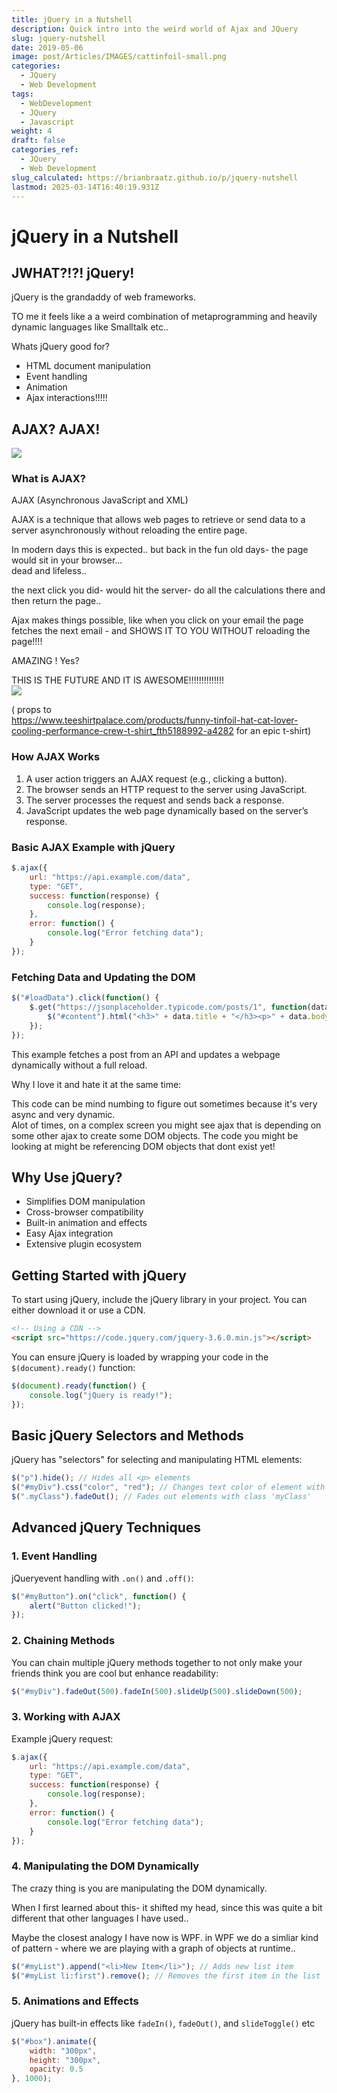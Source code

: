 ```yaml
---
title: jQuery in a Nutshell
description: Quick intro into the weird world of Ajax and JQuery
slug: jquery-nutshell
date: 2019-05-06
image: post/Articles/IMAGES/cattinfoil-small.png
categories:
  - JQuery
  - Web Development
tags:
  - WebDevelopment
  - JQuery
  - Javascript
weight: 4
draft: false
categories_ref:
  - JQuery
  - Web Development
slug_calculated: https://brianbraatz.github.io/p/jquery-nutshell
lastmod: 2025-03-14T16:40:19.931Z
---
```

# jQuery in a Nutshell

## JWHAT?!?! jQuery!

jQuery is the grandaddy of web frameworks.

TO me it feels like a a weird combination of metaprogramming and heavily dynamic languages like Smalltalk etc..

Whats jQuery good for?

* HTML document manipulation
* Event handling
* Animation
* Ajax interactions!!!!!

## AJAX? AJAX!

![](/post/Articles/JQuery/Pasted%20image%2020250130153233.png)

### What is AJAX?

AJAX (Asynchronous JavaScript and XML)

AJAX is a technique that allows web pages to retrieve or send data to a server asynchronously without reloading the entire page.

In modern days this is expected.. but back in the fun old days- the page would sit in your browser...\
dead and lifeless..

the next click you did- would hit the server- do all the calculations there and then return the page..

Ajax makes things possible, like when you click on your email the page fetches the next email - and SHOWS IT TO YOU  WITHOUT reloading the page!!!!

AMAZING ! Yes?

THIS IS THE FUTURE AND IT IS AWESOME!!!!!!!!!!!!!!\
![](/post/Articles/IMAGES/cattinfoil-large.webp)

( props to\
<https://www.teeshirtpalace.com/products/funny-tinfoil-hat-cat-lover-cooling-performance-crew-t-shirt_fth5188992-a4282> for an epic t-shirt)

### How AJAX Works

1. A user action triggers an AJAX request (e.g., clicking a button).
2. The browser sends an HTTP request to the server using JavaScript.
3. The server processes the request and sends back a response.
4. JavaScript updates the web page dynamically based on the server’s response.

### Basic AJAX Example with jQuery

```js
$.ajax({
    url: "https://api.example.com/data",
    type: "GET",
    success: function(response) {
        console.log(response);
    },
    error: function() {
        console.log("Error fetching data");
    }
});
```

### Fetching Data and Updating the DOM

```js
$("#loadData").click(function() {
    $.get("https://jsonplaceholder.typicode.com/posts/1", function(data) {
        $("#content").html("<h3>" + data.title + "</h3><p>" + data.body + "</p>");
    });
});
```

This example fetches a post from an API and updates a webpage dynamically without a full reload.

Why I love it and hate it at the same time:

This code can be mind numbing to figure out sometimes because it's very async and very dynamic.\
Alot of times, on a complex screen you might see ajax that is depending on some other ajax to create some DOM objects. The code you might be looking at might be referencing DOM objects that dont exist yet!

## Why Use jQuery?

* Simplifies DOM manipulation
* Cross-browser compatibility
* Built-in animation and effects
* Easy Ajax integration
* Extensive plugin ecosystem

## Getting Started with jQuery

To start using jQuery, include the jQuery library in your project. You can either download it or use a CDN.

```html
<!-- Using a CDN -->
<script src="https://code.jquery.com/jquery-3.6.0.min.js"></script>
```

You can ensure jQuery is loaded by wrapping your code in the `$(document).ready()` function:

```js
$(document).ready(function() {
    console.log("jQuery is ready!");
});
```

## Basic jQuery Selectors and Methods

jQuery has "selectors" for selecting and manipulating HTML elements:

```js
$("p").hide(); // Hides all <p> elements
$("#myDiv").css("color", "red"); // Changes text color of element with ID 'myDiv'
$(".myClass").fadeOut(); // Fades out elements with class 'myClass'
```

## Advanced jQuery Techniques

### 1. Event Handling

jQueryevent handling with `.on()` and `.off()`:

```js
$("#myButton").on("click", function() {
    alert("Button clicked!");
});
```

### 2. Chaining Methods

You can chain multiple jQuery methods together to not only make your friends think you are cool but enhance readability:

```js
$("#myDiv").fadeOut(500).fadeIn(500).slideUp(500).slideDown(500);
```

### 3. Working with AJAX

Example jQuery request:

```js
$.ajax({
    url: "https://api.example.com/data",
    type: "GET",
    success: function(response) {
        console.log(response);
    },
    error: function() {
        console.log("Error fetching data");
    }
});
```

### 4. Manipulating the DOM Dynamically

The crazy thing is you are manipulating the DOM dynamically.

When I first learned about this- it shifted my head, since this was quite a bit different that other languages I have used..

Maybe the closest analogy I have now is WPF. in WPF we do a simliar kind of pattern - where we are playing with a graph of objects at runtime..

```js
$("#myList").append("<li>New Item</li>"); // Adds new list item
$("#myList li:first").remove(); // Removes the first item in the list
```

### 5. Animations and Effects

jQuery has built-in effects like `fadeIn()`, `fadeOut()`, and `slideToggle()` etc

```js
$("#box").animate({
    width: "300px",
    height: "300px",
    opacity: 0.5
}, 1000);
```

<!--

a fast, lightweight, and feature-rich JavaScript library that simplifies HTML document manipulation, event handling, animation, and Ajax interactions for rapid web development. It provides a concise and powerful syntax that allows developers to write less code while achieving more functionality.

### Why Use jQuery?

- Simplifies DOM manipulation
- Cross-browser compatibility
- Built-in animation and effects
- Easy Ajax integration
- Extensive plugin ecosystem

## Getting Started with jQuery

To start using jQuery, include the jQuery library in your project. You can either download it or use a CDN.

```html
< ! -- Using a CDN - - >
<script src="https://code.jquery.com/jquery-3.6.0.min.js"></script>
```

You can ensure jQuery is loaded by wrapping your code in the `$(document).ready()` function:

```js
$(document).ready(function() {
    console.log("jQuery is ready!");
});
```

## Basic jQuery Selectors and Methods

jQuery provides powerful selectors for selecting and manipulating HTML elements:

```js
$("p").hide(); // Hides all <p> elements
$("#myDiv").css("color", "red"); // Changes text color of element with ID 'myDiv'
$(".myClass").fadeOut(); // Fades out elements with class 'myClass'
```

## Advanced jQuery Techniques

### 1. Event Handling

jQuery simplifies event handling with methods like `.on()` and `.off()`:

```js
$("#myButton").on("click", function() {
    alert("Button clicked!");
});
```

### 2. Chaining Methods

You can chain multiple jQuery methods together to enhance readability:

```js
$("#myDiv").fadeOut(500).fadeIn(500).slideUp(500).slideDown(500);
```

### 3. Working with AJAX

jQuery makes AJAX requests simple:

```js
$.ajax({
    url: "https://api.example.com/data",
    type: "GET",
    success: function(response) {
        console.log(response);
    },
    error: function() {
        console.log("Error fetching data");
    }
});
```

### 4. Manipulating the DOM Dynamically

Adding and removing elements dynamically:

```js
$("#myList").append("<li>New Item</li>"); // Adds new list item
$("#myList li:first").remove(); // Removes the first item in the list
```

### 5. Animations and Effects

jQuery provides built-in effects like `fadeIn()`, `fadeOut()`, and `slideToggle()`:

```js
$("#box").animate({
    width: "300px",
    height: "300px",
    opacity: 0.5
}, 1000);
```

## Conclusion

jQuery is a powerful tool that simplifies JavaScript development. While modern JavaScript frameworks like React and Vue are becoming popular, jQuery remains relevant for quick development, legacy projects, and simpler web applications. Mastering jQuery can greatly improve your web development workflow.

Keep experimenting with jQuery's extensive features to enhance your JavaScript skills!

-->

